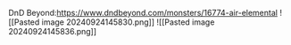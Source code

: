 DnD Beyond:https://www.dndbeyond.com/monsters/16774-air-elemental
![[Pasted image 20240924145830.png]]
![[Pasted image 20240924145836.png]]
